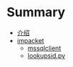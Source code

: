 # Summary

* [介绍](README.md)
* [impacket](impacket/README.md)
    * [mssqlclient](impacket/mssqlclient.md)
    * [lookupsid.py](impacket/lookupsid.md)

